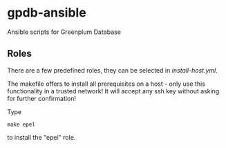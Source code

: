 # gpdb-ansible

Ansible scripts for Greenplum Database


## Roles

There are a few predefined roles, they can be selected in _install-host.yml_.

The makefile offers to install all prerequisites on a host - only use this functionality in a trusted network! It will accept any ssh key without asking for further confirmation!

Type

```
make epel
```

to install the "epel" role.
